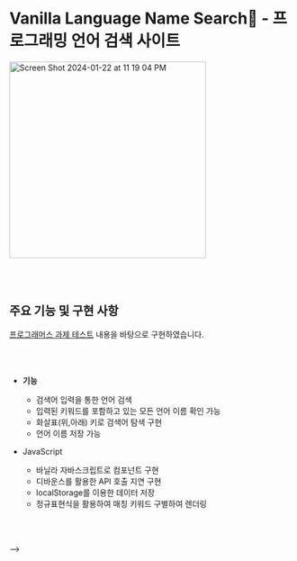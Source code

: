 # Vanilla Language Name Search🍦 - 프로그래밍 언어 검색 사이트



<img width="349" alt="Screen Shot 2024-01-22 at 11 19 04 PM" src="https://github.com/yerinra/vanilla-photo-search/assets/132549100/be666e0c-7374-4f20-885a-119d9e7b30fb">


<br></br>

## 주요 기능 및 구현 사항

[프로그래머스 과제 테스트](https://school.programmers.co.kr/skill_check_assignments/298) 내용을 바탕으로 구현하였습니다.

<br></br>
- **기능**
  - 검색어 입력을 통한 언어 검색
  - 입력된 키워드를 포함하고 있는 모든 언어 이름 확인 가능
  - 화살표(위,아래) 키로 검색어 탐색 구현
  - 언어 이름 저장 가능
 
- JavaScript 
  - 바닐라 자바스크립트로 컴포넌트 구현
  - 디바운스를 활용한 API 호출 지연 구현
  - localStorage를 이용한 데이터 저장
  - 정규표현식을 활용하여 매칭 키워드 구별하여 렌더링
 


<br></br>
<!--
## URL [바로가기](https://photo-search-vanilla.vercel.app/)
- 배포사이트 : https://photo-search-vanilla.vercel.app/
- 블로그 회고 : https://yalef.tistory.com/124


<br></br>
## 활용한 기술
- JavaScript
- HTML
- CSS
<br>


<!-- 1. 프로젝트 개발 환경 설정하기
    참고 블로그 링크
    https://jinhyukoo.github.io/web/2021/06/20/프로젝트환경설정.html
 2. -->
-->
